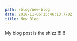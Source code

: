 ```yaml
---
path: /blog/new-blog
date: 2018-11-06T15:46:13.770Z
title: New Blog
---
```

My blog post is the shizz!!!!!!!
